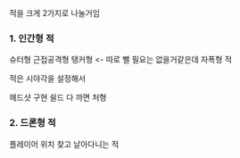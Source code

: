 적을 크게 2가지로 나눌거임
### 1. 인간형 적
슈터형
근접공격형
탱커형 <- 따로 뺄 필요는 없을거같은데
자폭형 적

적은 시야각을 설정해서 

헤드샷 구현
쉴드 다 까면 처형
### 2. 드론형 적
플레이어 위치 찾고 날아다니는 적
